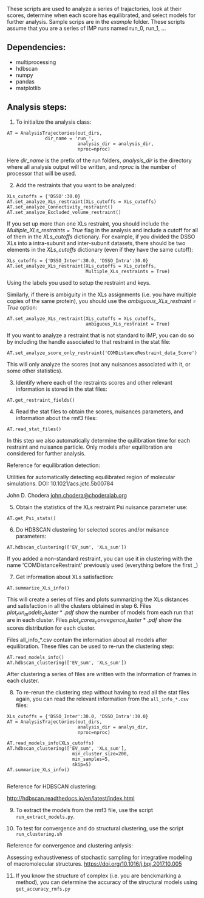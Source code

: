 These scripts are used to analyze a series of trajactories, look at their scores, determine when each score has equilibrated, and select models for further analysis. Sample scrips are in the *example* folder. These scripts assume that you are a series of IMP runs named run_0, run_1, ...

## Dependencies:
* multiprocessing
* hdbscan
* numpy
* pandas
* matplotlib

## Analysis steps:

1. To initialize the analysis class:

```
AT = AnalysisTrajectories(out_dirs,
			  dir_name = 'run_',
                          analysis_dir = analysis_dir,
                          nproc=nproc)

```
Here *dir_name* is the prefix of the run folders, *analysis_dir* is the directory where all analysis output will be written, and *nproc* is the number of processor that will be used. 

2. Add the restraints that you want to be analyzed:

```
XLs_cutoffs = {'DSSO':30.0}
AT.set_analyze_XLs_restraint(XLs_cutoffs = XLs_cutoffs)
AT.set_analyze_Connectivity_restraint()
AT.set_analyze_Excluded_volume_restraint()
```

If you set up more than one XLs restraint, you should include the *Multiple_XLs_restraints = True* flag in the analysis and include a cutoff for all of them in the *XLs_cutoffs* dictionary. For example, if you divided the DSSO XLs into a intra-subunit and inter-subunit datasets, there should be two elements in the *XLs_cutoffs* dictionary (even if they have the same cutoff):

```
XLs_cutoffs = {'DSSO_Inter':30.0, 'DSSO_Intra':30.0}
AT.set_analyze_XLs_restraint(XLs_cutoffs = XLs_cutoffs,
                             Multiple_XLs_restraints = True)
```
Using the labels you used to setup the restraint and keys.

Similarly, if there is ambiguity in the XLs assignments (i.e. you have multiple copies of the same protein), you should use the *ambiguous_XLs_restraint = True* option:

```
AT.set_analyze_XLs_restraint(XLs_cutoffs = XLs_cutoffs,
                             ambiguous_XLs_restraint = True)

```

If you want to analyze a restraint that is not standard to IMP, you can do so by including the handle associated to that restraint in the stat file:

```
AT.set_analyze_score_only_restraint('COMDistanceRestraint_data_Score')
```

This will only analyze the scores (not any nuisances associated with it, or some other statistics).

3. Identify where each of the restraints scores and other relevant information is stored in the stat files:

```
AT.get_restraint_fields()
```

4. Read the stat files to obtain the scores, nuisances parameters, and information about the rmf3 files:

```
AT.read_stat_files()
```

In this step we also automatically determine the quilibration time for each restraint and nuisance particle. Only models after equilibration are considered for further analysis.


Reference for equilibration detection:

Utilities for automatically detecting equilibrated region of molecular simulations. DOI: 10.1021/acs.jctc.5b00784

John D. Chodera <john.chodera@choderalab.org>

5. Obtain the statistics of the XLs restraint Psi nuisance parameter use:
```
AT.get_Psi_stats()
```

6. Do HDBSCAN clustering for selected scores and/or nuisance parameters:
```
AT.hdbscan_clustering(['EV_sum', 'XLs_sum'])
```

If you added a non-standard restraint, you can use it in clustering with the name 'COMDistanceRestraint' previously used (everything before the first _)

7. Get information about XLs satisfaction:
```
AT.summarize_XLs_info()

```
This will create a series of files and plots summarizing the XLs distances and satisfaction in all the clusters obtained in step 6. Files $plot_run_models_cluster*.pdf$ show the number of models from each run that are in each cluster. Files $plot_scores_convegence_cluster*.pdf$ show the scores distribution for each cluster.

Files all_info_*.csv contain the information about all models after equilibration. These files can be used to re-run the clustering step:

```
AT.read_models_info()
AT.hdbscan_clustering(['EV_sum', 'XLs_sum'])
```

After clustering a series of files are written with the information of frames in each cluster.

8. To re-rerun the clustering step without having to read all the stat files again, you can read the relevant information from the `all_info_*.csv` files:

```
XLs_cutoffs = {'DSSO_Inter':30.0, 'DSSO_Intra':30.0}
AT = AnalysisTrajectories(out_dirs,
                          analysis_dir = analys_dir,
                          nproc=nproc)
			 
AT.read_models_info(XLs_cutoffs)
AT.hdbscan_clustering(['EV_sum', 'XLs_sum'],
                        min_cluster_size=200,
                        min_samples=5,
                        skip=5)
AT.summarize_XLs_info()
			
```

Reference for HDBSCAN clustering:

http://hdbscan.readthedocs.io/en/latest/index.html

9. To extract the models from the rmf3 file, use the script `run_extract_models.py`. 

10. To test for convergence and do structural clustering, use the script `run_clustering.sh`

Reference for convergence and clustering anlysis:

Assessing exhaustiveness of stochastic sampling for integrative modeling of macromolecular structures. https://doi.org/10.1016/j.bpj.2017.10.005


11. If you know the structure of complex (i.e. you are benckmarking a method), you can determine the accuracy of the structural models using `get_accuracy_rmfs.py`
